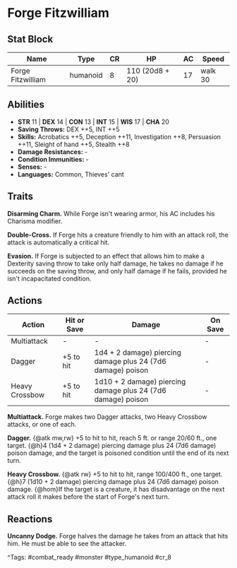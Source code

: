 # Forge Fitzwilliam

## Stat Block

| Name | Type | CR | HP | AC | Speed |
|------|------|----|----|----|-------|
| Forge Fitzwilliam | humanoid | 8 | 110 (20d8 + 20) | 17 | walk 30 |

## Abilities

- **STR** 11 | **DEX** 14 | **CON** 13 | **INT** 15 | **WIS** 17 | **CHA** 20
- **Saving Throws:** DEX ++5, INT ++5  
- **Skills:** Acrobatics ++5, Deception ++11, Investigation ++8, Persuasion ++11, Sleight of hand ++5, Stealth ++8  
- **Damage Resistances:** -  
- **Condition Immunities:** -  
- **Senses:** -  
- **Languages:** Common, Thieves' cant

## Traits

**Disarming Charm.** While Forge isn't wearing armor, his AC includes his Charisma modifier.

**Double-Cross.** If Forge hits a creature friendly to him with an attack roll, the attack is automatically a critical hit.

**Evasion.** If Forge is subjected to an effect that allows him to make a Dexterity saving throw to take only half damage, he takes no damage if he succeeds on the saving throw, and only half damage if he fails, provided he isn't incapacitated condition.


## Actions

| Action | Hit or Save | Damage | On Save |
|--------|--------------|--------|----------|
| Multiattack | - | - | - |
| Dagger | +5 to hit | 1d4 + 2 damage) piercing damage plus 24 (7d6 damage) poison | - |
| Heavy Crossbow | +5 to hit | 1d10 + 2 damage) piercing damage plus 24 (7d6 damage) poison | - |

**Multiattack.** Forge makes two Dagger attacks, two Heavy Crossbow attacks, or one of each.

**Dagger.** {@atk mw,rw} +5 to hit to hit, reach 5 ft. or range 20/60 ft., one target. {@h}4 (1d4 + 2 damage) piercing damage plus 24 (7d6 damage) poison damage, and the target is poisoned condition until the end of its next turn.

**Heavy Crossbow.** {@atk rw} +5 to hit to hit, range 100/400 ft., one target. {@h}7 (1d10 + 2 damage) piercing damage plus 24 (7d6 damage) poison damage. {@hom}If the target is a creature, it has disadvantage on the next attack roll it makes before the start of Forge's next turn.

## Reactions

**Uncanny Dodge.** Forge halves the damage he takes from an attack that hits him. He must be able to see the attacker.



^Tags: #combat_ready #monster #type_humanoid #cr_8